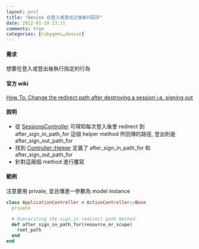 ```yaml
---
layout: post
title: "Devise 在登入或登出之後執行回乎"
date: 2012-01-10 23:11
comments: true
categories: [rubygems,devise]
---
```

#### 需求

想要在登入或登出後執行指定的行為
<!-- more -->

#### 官方 wiki

<a href="https://github.com/plataformatec/devise/wiki/How-To:-Change-the-redirect-path-after-destroying-a-session-i.e.-signing-out" target="_blank">How To: Change the redirect path after destroying a session i.e. signing out</a>  

#### 說明

* 從 <a href="https://github.com/plataformatec/devise/blob/master/app/controllers/devise/sessions_controller.rb" target="_blank">SessionsController</a> 可得知每次登入後會 redirect 到 after_sign_in_path_for 這個 helper method 所回傳的路徑, 登出則是 after_sign_out_path_for  
* 找到 <a href="https://github.com/plataformatec/devise/blob/master/lib/devise/controllers/helpers.rb#L207" target="_blank">Controller::Helper</a> 定義了  after_sign_in_path_for 和 after_sign_out_path_for  
* 針對這兩個 method 進行覆寫

#### 範例

注意要用 private, 並且傳進一參數為 model instance
```ruby app/controllers/application_controller.rb
class ApplicationController < ActionController::Base
  private

  # Overwriting the sign_in redirect path method
  def after_sign_in_path_for(resource_or_scope)
    root_path
  end
end
```
